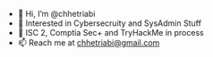 - 👋 Hi, I’m @chhetriabi
- 👀 Interested in Cybersecruity and SysAdmin Stuff
- 🌱 ISC 2, Comptia Sec+ and TryHackMe in process
- 📫 Reach me at chhetriabi@gmail.com

<!---
chhetriabi/chhetriabi is a ✨ special ✨ repository because its `README.md` (this file) appears on your GitHub profile.
You can click the Preview link to take a look at your changes.
--->
